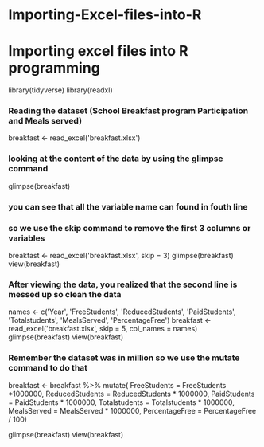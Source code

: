 # Importing-Excel-files-into-R
# Importing excel files into R programming ### 
 
library(tidyverse)
library(readxl)
### Reading the dataset (School Breakfast program Participation and Meals served)

breakfast <- read_excel('breakfast.xlsx')

### looking at the content of the data by using the glimpse command
glimpse(breakfast)

### you can see that all the variable name can found in fouth line
### so we use the skip command to remove the first 3  columns or variables

breakfast <- read_excel('breakfast.xlsx', skip = 3)
glimpse(breakfast)
view(breakfast) 

### After viewing the data, you realized that the second line is messed up so clean the data 

names <- c('Year', 'FreeStudents', 'ReducedStudents', 'PaidStudents', 'Totalstudents', 
           'MealsServed', 'PercentageFree')
breakfast <- read_excel('breakfast.xlsx', skip = 5, col_names = names)
glimpse(breakfast)
view(breakfast)

### Remember the dataset was in million so we use the mutate command to do that 
breakfast <- breakfast %>%
  mutate( FreeStudents = FreeStudents *1000000,
          ReducedStudents = ReducedStudents * 1000000,
          PaidStudents = PaidStudents * 1000000,
          Totalstudents = Totalstudents * 1000000,
          MealsServed = MealsServed * 1000000,
          PercentageFree = PercentageFree / 100)

glimpse(breakfast)
view(breakfast)
  
  
  
  
  
  
  
  
  
  
  









